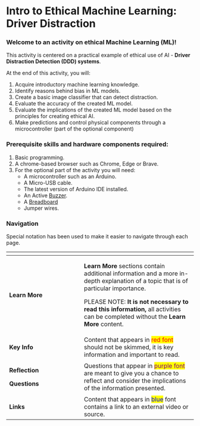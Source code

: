 # Intro to Ethical Machine Learning: Driver Distraction

### Welcome to an activity on ethical Machine Learning (ML)!&#x20;

This activity is centered on a practical example of ethical use of AI - **Driver Distraction Detection (DDD) systems**.

At the end of this activity, you will: &#x20;

1. Acquire introductory machine learning knowledge.
2. Identify reasons behind bias in ML models.
3. Create a basic image classifier that can detect distraction.
4. Evaluate the accuracy of the created ML model.
5. Evaluate the implications of the created ML model  based on the principles for creating ethical AI.&#x20;
6. Make predictions and control physical components through a microcontroller (part of the optional component)&#x20;

### Prerequisite skills and hardware components required:&#x20;

1. Basic programming.&#x20;
2. A chrome-based browser such as Chrome, Edge or Brave. &#x20;
3. For the optional part of the activity you will need:&#x20;
   * A microcontroller such as an Arduino.
   * A Micro-USB cable.
   * The latest version of Arduino IDE installed.
   * An Active [Buzzer](https://www.circuitbasics.com/what-is-a-buzzer/).
   * A [Breadboard](https://learn.sparkfun.com/tutorials/how-to-use-a-breadboard/all)&#x20;
   * Jumper wires.

### Navigation

Special notation has been used to make it easier to navigate through each page.&#x20;

<table data-header-hidden><thead><tr><th width="185"></th><th></th></tr></thead><tbody><tr><td><strong>Learn More</strong></td><td><p><strong>Learn More</strong> sections contain additional information and a more in-depth explanation of a topic that is of particular importance. </p><p></p><p>PLEASE NOTE: <strong>It is not necessary to read this information,</strong> all activities can be completed without the <strong>Learn More</strong> content. </p></td></tr><tr><td><strong>Key Info</strong></td><td>Content that appears in <mark style="color:red;">red font</mark> should not be skimmed, it is key information and important to read. </td></tr><tr><td><p><strong>Reflection</strong> </p><p><strong>Questions</strong></p></td><td>Questions that appear in <mark style="color:purple;">purple font</mark> are meant to give you a chance to reflect and consider the implications of the information presented. </td></tr><tr><td><strong>Links</strong></td><td>Content that appears in <mark style="color:blue;">blue</mark> font contains a link to an external video or source. </td></tr></tbody></table>


